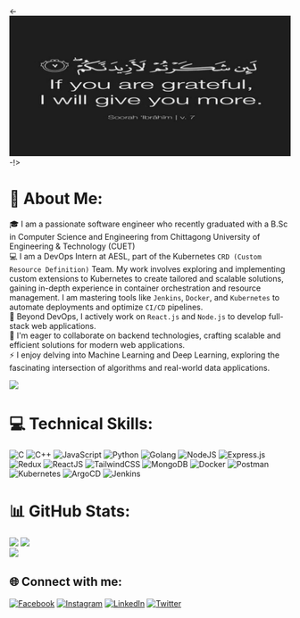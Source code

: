 <-![](cover.jpg)-!>
# 💫 About Me:
🎓 I am a passionate software engineer who recently graduated with a B.Sc in Computer Science and Engineering from Chittagong University of Engineering & Technology (CUET) </br>
💻 I am a DevOps Intern at AESL, part of the Kubernetes `CRD (Custom Resource Definition)` Team. My work involves exploring and implementing custom extensions to Kubernetes to create tailored and scalable solutions, gaining in-depth experience in container orchestration and resource management. I am mastering tools like `Jenkins`, `Docker`, and `Kubernetes` to automate deployments and optimize `CI/CD` pipelines. </br>
🔭 Beyond DevOps, I actively work on `React.js` and `Node.js` to develop full-stack web applications. </br>
👯 I'm eager to collaborate on backend technologies, crafting scalable and efficient solutions for modern web applications. </br>
⚡ I enjoy delving into Machine Learning and Deep Learning, exploring the fascinating intersection of algorithms and real-world data applications. </br>

[![](https://visitcount.itsvg.in/api?id=MdShimulMahmud&icon=7&color=1)](https://visitcount.itsvg.in)

# 💻 Technical Skills:
![C](https://img.shields.io/badge/c-%2300599C.svg?style=for-the-badge&logo=c&logoColor=white) ![C++](https://img.shields.io/badge/c++-%2300599C.svg?style=for-the-badge&logo=c%2B%2B&logoColor=white) ![JavaScript](https://img.shields.io/badge/javascript-%23323330.svg?style=for-the-badge&logo=javascript&logoColor=%23F7DF1E) ![Python](https://img.shields.io/badge/python-3670A0?style=for-the-badge&logo=python&logoColor=ffdd54) ![Golang](https://img.shields.io/badge/go-%2300ADD8.svg?style=for-the-badge&logo=go&logoColor=white)
 ![NodeJS](https://img.shields.io/badge/node.js-6DA55F?style=for-the-badge&logo=node.js&logoColor=white) ![Express.js](https://img.shields.io/badge/express.js-%23404d59.svg?style=for-the-badge&logo=express&logoColor=%2361DAFB)  ![Redux](https://img.shields.io/badge/redux-%23593d88.svg?style=for-the-badge&logo=redux&logoColor=white) ![ReactJS](https://img.shields.io/badge/react-%2320232a.svg?style=for-the-badge&logo=react&logoColor=%2361DAFB) ![TailwindCSS](https://img.shields.io/badge/tailwindcss-%2338B2AC.svg?style=for-the-badge&logo=tailwind-css&logoColor=white) ![MongoDB](https://img.shields.io/badge/MongoDB-%234ea94b.svg?style=for-the-badge&logo=mongodb&logoColor=white) ![Docker](https://img.shields.io/badge/docker-%230db7ed.svg?style=for-the-badge&logo=docker&logoColor=white) ![Postman](https://img.shields.io/badge/Postman-FF6C37?style=for-the-badge&logo=postman&logoColor=white) ![Kubernetes](https://img.shields.io/badge/kubernetes-%23326ce5.svg?style=for-the-badge&logo=kubernetes&logoColor=white) ![ArgoCD](https://img.shields.io/badge/argo%20cd-%23F76E6E.svg?style=for-the-badge&logo=argo&logoColor=white) ![Jenkins](https://img.shields.io/badge/jenkins-%23D24939.svg?style=for-the-badge&logo=jenkins&logoColor=white) 


# 📊 GitHub Stats:
![](https://github-readme-stats.vercel.app/api?username=MdShimulMahmud&theme=monokai&hide_border=false&include_all_commits=true&count_private=true)
![](https://github-readme-stats.vercel.app/api/top-langs/?username=MdShimulMahmud&theme=monokai&hide_border=false&include_all_commits=true&count_private=true&layout=compact) </br>
![](https://github-readme-streak-stats.herokuapp.com/?user=MdShimulMahmud&theme=monokai&hide_border=false)<br/>

## 🌐 Connect with me:
[![Facebook](https://img.shields.io/badge/Facebook-%231877F2.svg?logo=Facebook&logoColor=white)](https://facebook.com/Depressed021) [![Instagram](https://img.shields.io/badge/Instagram-%23E4405F.svg?logo=Instagram&logoColor=white)](https://instagram.com/_shimul_mahmud_) [![LinkedIn](https://img.shields.io/badge/LinkedIn-%230077B5.svg?logo=linkedin&logoColor=white)](https://linkedin.com/in/shimulmahmud) [![Twitter](https://img.shields.io/badge/Twitter-%231DA1F2.svg?logo=Twitter&logoColor=white)](https://twitter.com/_shimul_mahmud_) 
